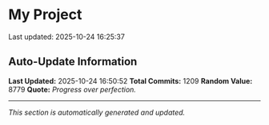 # My Project


Last updated: 2025-10-24 16:25:37
































































































































































































































































































































































































































































































































































































































































































































































































































































































































































































































































































































































































































































































































































































































































































































































































































































## Auto-Update Information

**Last Updated:** 2025-10-24 16:50:52
**Total Commits:** 1209
**Random Value:** 8779
**Quote:** _Progress over perfection._

---
_This section is automatically generated and updated._